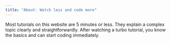 ```yaml
---
title: "About: Watch less and code more"
---
```

<le-title lines="Turbo learning_watch less and code more" as="h3"></le-title>


<section class="max-w-3xl text-xl">
<p>Most tutorials on this website are 5 minutes or less. They explain a complex topic clearly and straightforwardly. After watching a turbo tutorial, you know the basics and can start coding immediately.</p>
</section>
